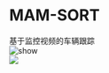 # MAM-SORT
基于监控视频的车辆跟踪<br>
<img src="https://github.com/wuchuimao/MAM-SORT/blob/master/MVI-39311.gif" alt="show" /><br>
![](https://github.com/wuchuimao/MAM-SORT/raw/main/MVI-39311.gif)

